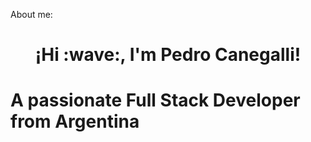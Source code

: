 About me:
<h1 align="center">¡Hi :wave:, I'm Pedro Canegalli!<h1>
A passionate Full Stack Developer from Argentina
